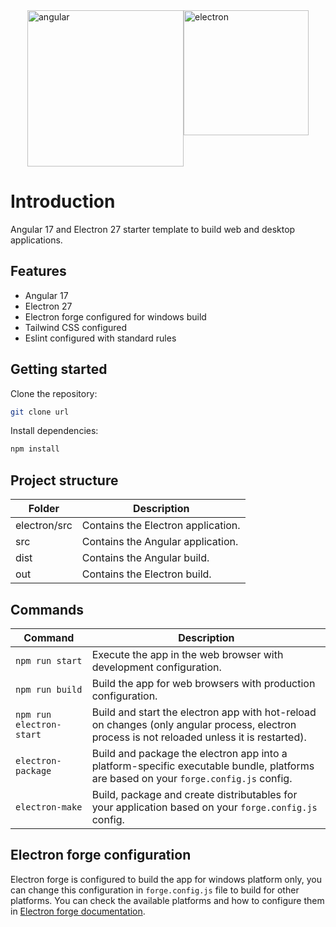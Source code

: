 <div style="display: flex; justify-content: center;">
  <img src="https://blog.ninja-squad.com/assets/images/angular_gradient.png" alt="angular" width="250"/>
  <img src="https://www.electronjs.org/es/assets/img/logo.svg" alt="electron" width="200" />
</div>

# Introduction

Angular 17 and Electron 27 starter template to build web and desktop applications.

## Features

- Angular 17
- Electron 27
- Electron forge configured for windows build
- Tailwind CSS configured
- Eslint configured with standard rules


## Getting started

Clone the repository:

```bash
git clone url
```

Install dependencies:

```bash
npm install
```

## Project structure

| Folder       | Description                        |
|--------------|------------------------------------|
| electron/src | Contains the Electron application. |
| src          | Contains the Angular application.  |
| dist         | Contains the Angular build.        |
| out          | Contains the Electron build.       |

## Commands

| Command                  | Description                                                                                                                                  |
|--------------------------|----------------------------------------------------------------------------------------------------------------------------------------------|
| `npm run start`          | Execute the app in the web browser with development configuration.                                                                           |
| `npm run build`          | Build the app for web browsers with production configuration.                                                                                |
| `npm run electron-start` | Build and start the electron app with hot-reload on changes (only angular process, electron process is not reloaded unless it is restarted). |
| `electron-package`       | Build and package the electron app into a platform-specific executable bundle, platforms are based on your `forge.config.js` config.         |
| `electron-make`          | Build, package and create distributables for your application based on your `forge.config.js` config.                                        |

## Electron forge configuration

Electron forge is configured to build the app for windows platform only, you can change this configuration in `forge.config.js` file to build for other platforms.
You can check the available platforms and how to configure them in [Electron forge documentation](https://www.electronforge.io/config/makers).

